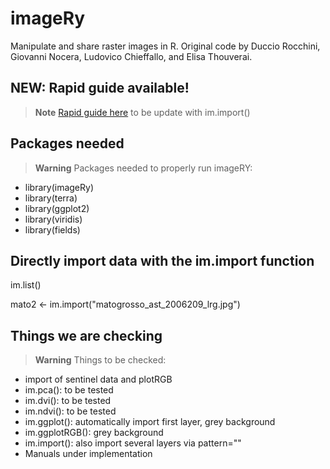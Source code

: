 # imageRy

Manipulate and share raster images in R.
Original code by Duccio Rocchini, Giovanni Nocera, Ludovico Chieffallo, and Elisa Thouverai.

## NEW: Rapid guide available!

> **Note**
[Rapid guide here](https://htmlpreview.github.io/?https://github.com/ducciorocchini/imageRy/blob/main/imageRy_rapid_manual.html)
to be update with im.import()

## Packages needed

> **Warning**
> Packages needed to properly run imageRY:
+ library(imageRy)
+ library(terra)
+ library(ggplot2)
+ library(viridis)
+ library(fields)

## Directly import data with the im.import function

im.list()

mato2 <- im.import("matogrosso_ast_2006209_lrg.jpg")

## Things we are checking

> **Warning** Things to be checked:
+ import of sentinel data and plotRGB
+ im.pca(): to be tested
+ im.dvi(): to be tested
+ im.ndvi(): to be tested
+ im.ggplot(): automatically import first layer, grey background
+ im.ggplotRGB(): grey background
+ im.import(): also import several layers via pattern=""
+ Manuals under implementation


